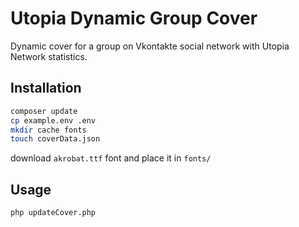 
# Utopia Dynamic Group Cover

Dynamic cover for a group on Vkontakte social network with Utopia Network statistics.

## Installation

```bash
composer update
cp example.env .env
mkdir cache fonts
touch coverData.json
```

download `akrobat.ttf` font and place it in `fonts/`

## Usage

```bash
php updateCover.php
```
